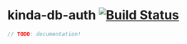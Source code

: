 # kinda-db-auth [![Build Status](https://travis-ci.org/kinda/kinda-db-auth.svg?branch=master)](https://travis-ci.org/kinda/kinda-db-auth)

```js
// TODO: documentation!
```
